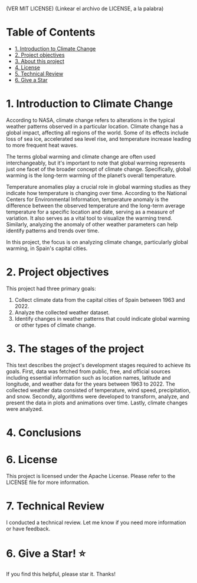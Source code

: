 (VER MIT LICENSE)
(Linkear el archivo de LICENSE, a la palabra)

<a name="top"></a>
# Table of Contents
* [1. Introduction to Climate Change](#item1)
* [2. Project objectives](#item2)
* [3. About this project](#item3)
* [4. License](#item4)
* [5. Technical Review](#item5)
* [6. Give a Star](#item6)


<a name="item1"></a>
# 1. Introduction to Climate Change
According to NASA, climate change refers to alterations in the typical weather patterns observed in a particular location. Climate change has a global impact, affecting all regions of the world. Some of its effects include loss of sea ice, accelerated sea level rise, and temperature increase leading to more frequent heat waves.

The terms global warming and climate change are often used interchangeably, but it's important to note that global warming represents just one facet of the broader concept of climate change. Specifically, global warming is the long-term warming of the planet’s overall temperature.

Temperature anomalies play a crucial role in global warming studies as they indicate how temperature is changing over time. According to the National Centers for Environmental Information, temperature anomaly is the difference between the observed temperature and the long-term average temperature for a specific location and date, serving as a measure of variation. It also serves as a vital tool to visualize the warming trend. Similarly, analyzing the anomaly of other weather parameters can help identify patterns and trends over time.

In this project, the focus is on analyzing climate change, particularly global warming, in Spain's capital cities.

<a name="item2"></a>
# 2. Project objectives 
This project had three primary goals:

1. Collect climate data from the capital cities of Spain between 1963 and 2022.
2. Analyze the collected weather dataset.
3. Identify changes in weather patterns that could indicate global warming or other types of climate change.

<a name="item3"></a>
# 3. The stages of the project
This text describes the project's development stages required to achieve its goals. First, data was fetched from public, free, and official sources including essential information such as location names, latitude and longitude, and weather data for the years between 1963 to 2022. The collected weather data consisted of temperature, wind speed, precipitation, and snow. Secondly, algorithms were developed to transform, analyze, and present the data in plots and animations over time. Lastly, climate changes were analyzed.

<a name="item4"></a>
# 4. Conclusions


<a name="item6"></a>
# 6. License 
This project is licensed under the Apache License. Please refer to the LICENSE file for more information.

<a name="item7"></a>
# 7. Technical Review 
I conducted a technical review. Let me know if you need more information or have feedback.


<a name="item6"></a>
# 6. Give a Star! ⭐ 
If you find this helpful, please star it. Thanks!
